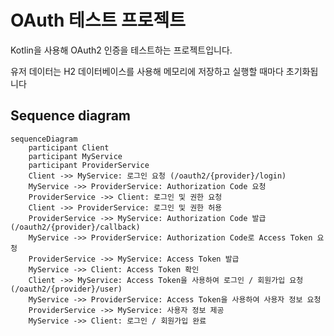# OAuth 테스트 프로젝트

Kotlin을 사용해 OAuth2 인증을 테스트하는 프로젝트입니다.

유저 데이터는 H2 데이터베이스를 사용해 메모리에 저장하고 실행할 때마다 초기화됩니다

## Sequence diagram

```mermaid
sequenceDiagram
    participant Client
    participant MyService
    participant ProviderService
    Client ->> MyService: 로그인 요청 (/oauth2/{provider}/login)
    MyService ->> ProviderService: Authorization Code 요청
    ProviderService ->> Client: 로그인 및 권한 요청
    Client ->> ProviderService: 로그인 및 권한 허용
    ProviderService ->> MyService: Authorization Code 발급 (/oauth2/{provider}/callback)
    MyService ->> ProviderService: Authorization Code로 Access Token 요청
    ProviderService ->> MyService: Access Token 발급
    MyService ->> Client: Access Token 확인
    Client ->> MyService: Access Token을 사용하여 로그인 / 회원가입 요청 (/oauth2/{provider}/user)
    MyService ->> ProviderService: Access Token을 사용하여 사용자 정보 요청
    ProviderService ->> MyService: 사용자 정보 제공
    MyService ->> Client: 로그인 / 회원가입 완료
```